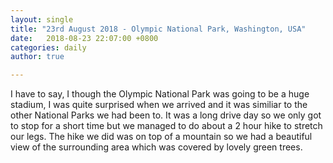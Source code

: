 ```yaml
---
layout: single
title: "23rd August 2018 - Olympic National Park, Washington, USA"
date:   2018-08-23 22:07:00 +0800
categories: daily
author: true

---
```


I have to say, I though the Olympic National Park was going to be a huge stadium, I was quite surprised when we arrived and it was similiar to the other National Parks we had been to. It was a long drive day so we only got to stop for a short time but we managed to do about a 2 hour hike to stretch our legs. The hike we did was on top of a mountain so we had a beautiful view of the surrounding area which was covered by lovely green trees.
